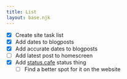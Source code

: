 ```yaml
---
title: List
layout: base.njk
---
```


- [X] Create site task list
- [X] Add dates to blogposts
- [X] Add accurate dates to blogposts
- [ ] Add latest post to homescreen
- [X] Add [status.cafe](https://status.cafe/) status thing
    - [ ] Find a better spot for it on the website